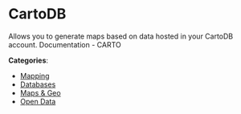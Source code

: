 # CartoDB


Allows you to generate maps based on data hosted in your CartoDB account.  Documentation - CARTO



**Categories**:
- [Mapping](https://github.com/apis-list/apis-list#mapping)
- [Databases](https://github.com/apis-list/apis-list#databases)
- [Maps & Geo](https://github.com/apis-list/apis-list#maps-and-geo)
- [Open Data](https://github.com/apis-list/apis-list#open-data)







